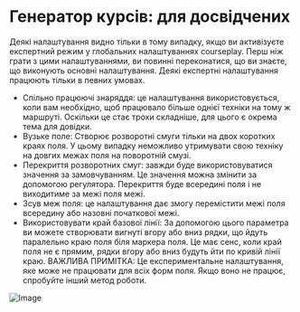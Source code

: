 # Генератор курсів: для досвідчених


Деякі налаштування видно тільки в тому випадку, якщо ви активізуєте експертний режим у глобальних налаштуваннях courseplay.
Перш ніж грати з цими налаштуваннями, ви повинні переконатися, що ви знаєте, що виконують основні налаштування.
Деякі експертні налаштування працюють тільки в певних умовах.

- Спільно працюючі знаряддя: це налаштування використовується, коли вам необхідно, щоб працювало більше однієї техніки на тому ж маршруті. Оскільки це стає трохи складніше, для цього є окрема тема для довідки.
- Вузьке поле: Створює розворотні смуги тільки на двох коротких краях поля. У цьому випадку неможливо утримувати свою техніку на довгих межах поля на поворотній смузі.
- Перекриття розворотних смуг: завжди буде використовуватися значення за замовчуванням. Це значення можна змінити за допомогою регулятора. Перекриття буде всередині поля і не виходитиме за межі поля межі.
- Зсув меж поля: це налаштування дає змогу перемістити межі поля всередину або назовні початкової межі.
- Використовувати край базової лінії: За допомогою цього параметра ви можете створювати вигнуті вгору або вниз рядки, що йдуть паралельно краю поля біля маркера поля. Це має сенс, коли край поля не є прямим, рядки вгору або вниз будуть йти по кривій лінії краю.
ВАЖЛИВА ПРИМІТКА: Це експериментальне налаштування, яке може не працювати для всіх форм поля. Якщо воно не працює, спробуйте інший метод роботи.


![Image](images/baseedge_0_0_1020_545.png)

